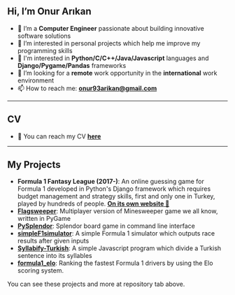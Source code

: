 ## Hi, I’m Onur Arıkan
- 🌱 I’m a **Computer Engineer** passionate about building innovative software solutions
- 💞️ I’m interested in personal projects which help me improve my programming skills
- 🔭 I'm interested in **Python/C/C++/Java/Javascript** languages and **Django/Pygame/Pandas** frameworks
- 👀 I’m looking for a **remote** work opportunity in the **international** work environment
- 📫 How to reach me: **[onur93arikan@gmail.com](mailto:onur93arikan@gmail.com)**

---
## CV
- 🔗 You can reach my CV **[here](https://opethef10.github.io/resume/)**

---
## My Projects
- **Formula 1 Fantasy League (2017-)**: An online guessing game for Formula 1 developed in Python's Django framework which requires budget management and strategy skills, first and only one in Turkey, played by hundreds of people. **[On its own website 🔗](https://tinyurl.com/formula1turkiye)**
- **[Flagsweeper](https://github.com/opethef10/Flagsweeper)**: Multiplayer version of Minesweeper game we all know, written in PyGame
- **[PySplendor](https://github.com/opethef10/PySplendor)**: Splendor board game in command line interface
- **[simpleF1simulator](https://github.com/opethef10/simpleF1simulator)**: A simple Formula 1 simulator which outputs race results after given inputs
- **[Syllabify-Turkish](https://github.com/opethef10/Syllabify-Turkish)**: A simple Javascript program which divide a Turkish sentence into its syllables
- **[formula1_elo](https://github.com/opethef10/formula1_elo)**: Ranking the fastest Formula 1 drivers by using the Elo scoring system.

You can see these projects and more at repository tab above.
<!---
opethef10/opethef10 is a ✨ special ✨ repository because its `README.md` (this file) appears on your GitHub profile.
You can click the Preview link to take a look at your changes.
--->
